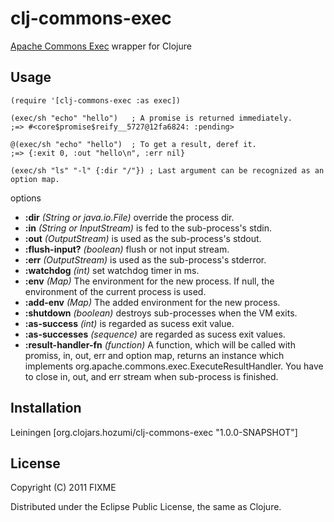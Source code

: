 # clj-commons-exec

[Apache Commons Exec](http://commons.apache.org/exec/) wrapper for Clojure

## Usage

    (require '[clj-commons-exec :as exec])

    (exec/sh "echo" "hello")   ; A promise is returned immediately.
    ;=> #<core$promise$reify__5727@12fa6824: :pending>

    @(exec/sh "echo" "hello")  ; To get a result, deref it.
    ;=> {:exit 0, :out "hello\n", :err nil}

    (exec/sh "ls" "-l" {:dir "/"}) ; Last argument can be recognized as an option map.


options

* **:dir** *(String or java.io.File)* override the process dir.
* **:in** *(String or InputStream)* is fed to the sub-process's stdin.
* **:out** *(OutputStream)* is used as the sub-process's stdout.
* **:flush-input?** *(boolean)* flush or not input stream.
* **:err** *(OutputStream)* is used as the sub-process's stderror.
* **:watchdog** *(int)* set watchdog timer in ms.
* **:env** *(Map)* The environment for the new process. If null, the environment of the current process is used.
* **:add-env** *(Map)* The added environment for the new process.
* **:shutdown** *(boolean)* destroys sub-processes when the VM exits.
* **:as-success** *(int)* is regarded as sucess exit value.
* **:as-successes** *(sequence)* are regarded as sucess exit values.
* **:result-handler-fn** *(function)* A function, which will be called with promiss, in, out, err and option map, returns an instance which implements org.apache.commons.exec.ExecuteResultHandler. You have to close in, out, and err stream when sub-process is finished.

## Installation
Leiningen [org.clojars.hozumi/clj-commons-exec "1.0.0-SNAPSHOT"]

## License

Copyright (C) 2011 FIXME

Distributed under the Eclipse Public License, the same as Clojure.
